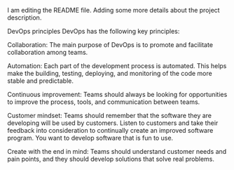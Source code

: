 I am editing the README file. Adding some more details about the project description.

DevOps principles
DevOps has the following key principles:

Collaboration: The main purpose of DevOps is to promote and facilitate collaboration among teams.

Automation: Each part of the development process is automated. This helps make the building, testing, deploying, and monitoring of the code more stable and predictable.

Continuous improvement: Teams should always be looking for opportunities to improve the process, tools, and communication between teams.

Customer mindset: Teams should remember that the software they are developing will be used by customers. Listen to customers and take their feedback into consideration to continually create an improved software program. You want to develop software that is fun to use.

Create with the end in mind: Teams should understand customer needs and pain points, and they should develop solutions that solve real problems.
